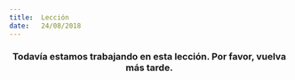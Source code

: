 ```yaml
---
title:  Lección
date:   24/08/2018
---
```


### <center>Todavía estamos trabajando en esta lección. Por favor, vuelva más tarde.</center>